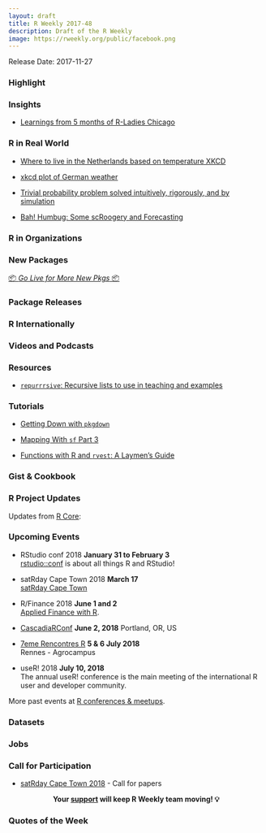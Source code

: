 ```yaml
---
layout: draft
title: R Weekly 2017-48
description: Draft of the R Weekly
image: https://rweekly.org/public/facebook.png
---
```


Release Date: 2017-11-27

###  Highlight




### Insights

+ [Learnings from 5 months of R-Ladies Chicago](https://angela-li.github.io/2017/11/20/learnings-from-5-months-of-r-ladies-chicago/)


### R in Real World

+ [Where to live in the Netherlands based on temperature XKCD](http://rmhogervorst.nl/cleancode/blog/2017/11/20/xkcd-the-netherlands-weather.html)

+ [xkcd plot of German weather](https://franziloew.github.io/xkcd_weather_cities_de/weatherdata.html)

+ [Trivial probability problem solved intuitively, rigorously, and by simulation](https://eric.netlify.com/2017/11/21/probability/)

+ [Bah! Humbug: Some scRoogery and Forecasting](https://noamross.github.io/data-driven-scroogery/)

###  R in Organizations



###  New Packages

<p class="added-hostname"><a href="https://rweekly.org/live" target="_blank" class="externalLink">📦 <i>Go Live for More New Pkgs</i> 📦</a></p>



### Package Releases




###  R Internationally



###  Videos and Podcasts




###  Resources

+ [`repurrrsive`: Recursive lists to use in teaching and examples](https://github.com/jennybc/repurrrsive)

###  Tutorials

+ [Getting Down with `pkgdown`](http://enpiar.com/2017/11/21/getting-down-with-pkgdown/)

+ [Mapping With `sf` Part 3](https://ryanpeek.github.io/2017-11-21-mapping-with-sf-part-3/)

+ [Functions with R and `rvest`: A Laymen’s Guide](https://medium.com/@peterjgensler/functions-with-r-and-rvest-a-laymens-guide-acda42325a77)

### Gist & Cookbook


<!--<div class="post-more-begin"></div><div class="post-more-end"></div>-->


###  R Project Updates

Updates from [R Core](http://developer.r-project.org/blosxom.cgi/R-devel/NEWS):



###  Upcoming Events

+ RStudio conf 2018 **January 31 to February 3** <br />
[rstudio::conf](https://www.rstudio.com/conference/) is about all things R and RStudio!

+ satRday Cape Town 2018 **March 17** <br />
[satRday Cape Town](http://capetown2018.satrdays.org/)

+ R/Finance 2018 **June 1 and 2** <br />
[Applied Finance with R](http://www.rinfinance.com).

+ [CascadiaRConf](https://cascadiarconf.com/) **June 2, 2018**
Portland, OR, US

+ [7eme Rencontres R](https://r2018-rennes.sciencesconf.org/)  **5 & 6 July 2018** <br />
Rennes - Agrocampus

+ useR! 2018 **July 10, 2018** <br />
The annual useR! conference is the main meeting of the international R user and developer community.

More past events at [R conferences & meetups](https://conf.rweekly.org).

### Datasets



### Jobs



###  Call for Participation

+ [satRday Cape Town 2018](http://capetown2018.satrdays.org/#callforpapers) - Call for papers

<p class="hide-support added-hostname support-rweekly" style="text-align: center;font-weight: bold;">Your <a class="non-visited externalLink" href="https://www.patreon.com/rweekly" onclick="pas(this)">support</a> will keep R Weekly team moving! 💡</p>

###  Quotes of the Week

